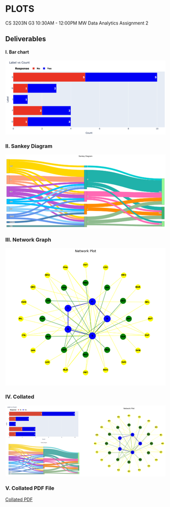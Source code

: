 # PLOTS
CS 3203N G3 10:30AM - 12:00PM MW
Data Analytics Assignment 2

## Deliverables

#### I. Bar chart

![Bar Chart](./images/bar_plot.png)

### II. Sankey Diagram

![Sankey Diagram](./images/sankey_diagram.png)

### III. Network Graph

![Network Graph](./images/network_graph.png)

### IV. Collated

![Collated](./images/collated.png)

### V. Collated PDF File

[Collated PDF](collated.pdf)